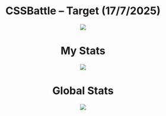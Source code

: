 <h1 align="center">CSSBattle – Target (17/7/2025)</h1>

<p align="center">
  <img src="https://github.com/user-attachments/assets/1deecbd8-d30d-4cf9-8936-f3b90b64e3ac">
</p>

<h1 align="center">My Stats</h1>

<p align="center">
  <img src="https://github.com/user-attachments/assets/2dc09224-a97e-4590-89d5-f8258a4332c6">
</p>

<h1 align="center">Global Stats</h1>

<p align="center">
  <img src="https://github.com/user-attachments/assets/b1d38046-e4f0-40e0-a5a1-9feeb4cb77c5">
</p>
